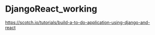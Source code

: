 # DjangoReact_working

https://scotch.io/tutorials/build-a-to-do-application-using-django-and-react
